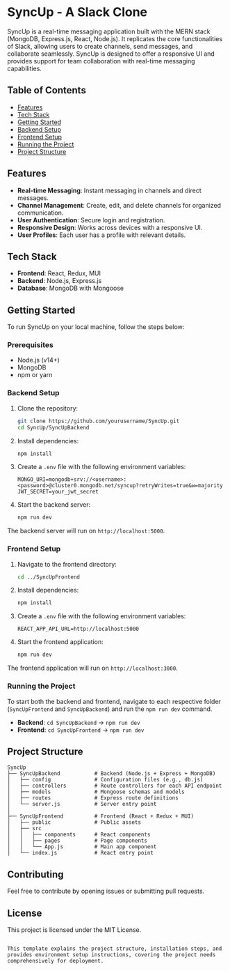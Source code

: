 # SyncUp - A Slack Clone

SyncUp is a real-time messaging application built with the MERN stack (MongoDB, Express.js, React, Node.js). It replicates the core functionalities of Slack, allowing users to create channels, send messages, and collaborate seamlessly. SyncUp is designed to offer a responsive UI and provides support for team collaboration with real-time messaging capabilities.

## Table of Contents
- [Features](#features)
- [Tech Stack](#tech-stack)
- [Getting Started](#getting-started)
- [Backend Setup](#backend-setup)
- [Frontend Setup](#frontend-setup)
- [Running the Project](#running-the-project)
- [Project Structure](#project-structure)

## Features
- **Real-time Messaging**: Instant messaging in channels and direct messages.
- **Channel Management**: Create, edit, and delete channels for organized communication.
- **User Authentication**: Secure login and registration.
- **Responsive Design**: Works across devices with a responsive UI.
- **User Profiles**: Each user has a profile with relevant details.

## Tech Stack
- **Frontend**: React, Redux, MUI
- **Backend**: Node.js, Express.js
- **Database**: MongoDB with Mongoose

## Getting Started

To run SyncUp on your local machine, follow the steps below:

### Prerequisites
- Node.js (v14+)
- MongoDB
- npm or yarn

### Backend Setup
1. Clone the repository:
   ```bash
   git clone https://github.com/yourusername/SyncUp.git
   cd SyncUp/SyncUpBackend
   ```

2. Install dependencies:
   ```bash
   npm install
   ```

3. Create a `.env` file with the following environment variables:
   ```env
   MONGO_URI=mongodb+srv://<username>:<password>@cluster0.mongodb.net/syncup?retryWrites=true&w=majority
   JWT_SECRET=your_jwt_secret
   ```

4. Start the backend server:
   ```bash
   npm run dev
   ```

The backend server will run on `http://localhost:5000`.

### Frontend Setup
1. Navigate to the frontend directory:
   ```bash
   cd ../SyncUpFrontend
   ```

2. Install dependencies:
   ```bash
   npm install
   ```

3. Create a `.env` file with the following environment variables:
   ```env
   REACT_APP_API_URL=http://localhost:5000
   ```

4. Start the frontend application:
   ```bash
   npm run dev
   ```

The frontend application will run on `http://localhost:3000`.

### Running the Project
To start both the backend and frontend, navigate to each respective folder (`SyncUpFrontend` and `SyncUpBackend`) and run the `npm run dev` command.

- **Backend**: `cd SyncUpBackend` -> `npm run dev`
- **Frontend**: `cd SyncUpFrontend` -> `npm run dev`

## Project Structure

    SyncUp
    ├── SyncUpBackend           # Backend (Node.js + Express + MongoDB)
    │   ├── config              # Configuration files (e.g., db.js)
    │   ├── controllers         # Route controllers for each API endpoint
    │   ├── models              # Mongoose schemas and models
    │   ├── routes              # Express route definitions
    │   └── server.js           # Server entry point
    │
    ├── SyncUpFrontend          # Frontend (React + Redux + MUI)
    │   ├── public              # Public assets
    │   ├── src
    │   │   ├── components      # React components
    │   │   ├── pages           # Page components
    │   │   └── App.js          # Main app component
    │   └── index.js            # React entry point

## Contributing
Feel free to contribute by opening issues or submitting pull requests.

## License
This project is licensed under the MIT License.
```

This template explains the project structure, installation steps, and provides environment setup instructions, covering the project needs comprehensively for deployment.
